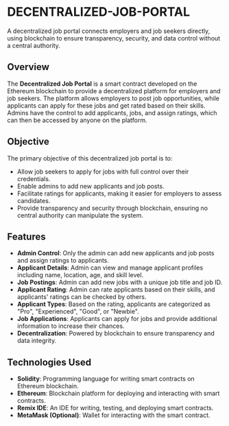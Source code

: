 # DECENTRALIZED-JOB-PORTAL
A decentralized job portal connects employers and job seekers directly, using blockchain to ensure transparency, security, and data control without a central authority.

## Overview

The **Decentralized Job Portal** is a smart contract developed on the Ethereum blockchain to provide a decentralized platform for employers and job seekers. The platform allows employers to post job opportunities, while applicants can apply for these jobs and get rated based on their skills. Admins have the control to add applicants, jobs, and assign ratings, which can then be accessed by anyone on the platform.

## Objective

The primary objective of this decentralized job portal is to:
- Allow job seekers to apply for jobs with full control over their credentials.
- Enable admins to add new applicants and job posts.
- Facilitate ratings for applicants, making it easier for employers to assess candidates.
- Provide transparency and security through blockchain, ensuring no central authority can manipulate the system.

## Features

- **Admin Control**: Only the admin can add new applicants and job posts and assign ratings to applicants.
- **Applicant Details**: Admin can view and manage applicant profiles including name, location, age, and skill level.
- **Job Postings**: Admin can add new jobs with a unique job title and job ID.
- **Applicant Rating**: Admin can rate applicants based on their skills, and applicants' ratings can be checked by others.
- **Applicant Types**: Based on the rating, applicants are categorized as "Pro", "Experienced", "Good", or "Newbie".
- **Job Applications**: Applicants can apply for jobs and provide additional information to increase their chances.
- **Decentralization**: Powered by blockchain to ensure transparency and data integrity.

## Technologies Used

- **Solidity**: Programming language for writing smart contracts on Ethereum blockchain.
- **Ethereum**: Blockchain platform for deploying and interacting with smart contracts.
- **Remix IDE**: An IDE for writing, testing, and deploying smart contracts.
- **MetaMask (Optional)**: Wallet for interacting with the smart contract.

